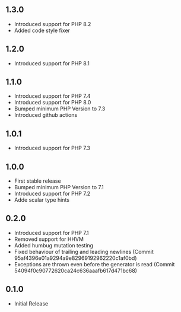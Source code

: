 ## 1.3.0
- Introduced support for PHP 8.2
- Added code style fixer

## 1.2.0
- Introduced support for PHP 8.1

## 1.1.0
- Introduced support for PHP 7.4
- Introduced support for PHP 8.0
- Bumped minimum PHP Version to 7.3
- Introduced github actions

## 1.0.1

- Introduced support for PHP 7.3

## 1.0.0

- First stable release
- Bumped minimum PHP Version to 7.1
- Introduced support for PHP 7.2
- Adde scalar type hints

## 0.2.0

- Introduced support for PHP 7.1
- Removed support for HHVM
- Added humbug mutation testing
- Fixed behaviour of trailing and leading newlines (Commit 95af4396e01a9294a9e82969192962220c1af0bd)
- Exceptions are thrown even before the generator is read (Commit 54094f0c90772620ca24c636aaafb617d471bc68)

## 0.1.0

- Initial Release
